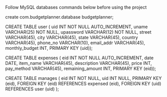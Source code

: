 Follow MySQL databases commands below before using the project

create com.budgetplanner.database budgetplanner;

CREATE TABLE user (
  uid INT NOT NULL AUTO_INCREMENT,
  uname VARCHAR(25) NOT NULL,
  upassword VARCHAR(12) NOT NULL,
  street VARCHAR(45),
  city VARCHAR(45),
  state VARCHAR(45),
  country VARCHAR(45),
  phone_no VARCHAR(10),
  email_addr VARCHAR(45),
  monthly_budget INT,
  PRIMARY KEY (uid));

CREATE TABLE expenses (
  eid INT NOT NULL AUTO_INCREMENT,
  date DATE,
  item_name VARCHAR(45),
  description VARCHAR(45),
  price INT,
  pay_method VARCHAR(45),
  remaining_amount INT,
  PRIMARY KEY (eid));


CREATE TABLE manages (
  eid INT NOT NULL,
  uid INT NULL,
  PRIMARY KEY (eid),
    FOREIGN KEY (eid)
    REFERENCES expensed (eid),
    FOREIGN KEY (uid)
    REFERENCES user (uid)
);